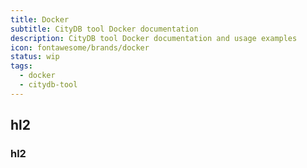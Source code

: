 ```yaml
---
title: Docker
subtitle: CityDB tool Docker documentation
description: CityDB tool Docker documentation and usage examples
icon: fontawesome/brands/docker
status: wip
tags:
  - docker
  - citydb-tool
---
```


## hl2

### hl2

<!--

<eMailaddr>
<link>
<link in new tab>{target="_blank"}
[Open Link](https://www.werder.de)
[Open in new tab](https://www.werder.de){target="_blank"}

# Admonitions
[!!!|???] note|abstract|info|tip|success|question|warning|failure|danger|bug|example|quote [inline|inline end] "Der Title statt Note|..."
    Content content

# Images
![Image title](https://dummyimage.com/600x400/eee/aaa){ align=left }

![Image title](https://dummyimage.com/600x400/){ width="300" }
/// caption
Image caption
///

# Figures
![Image title](https://dummyimage.com/600x400/){ width="300" }
/// figure-caption
Image caption
///

-->
